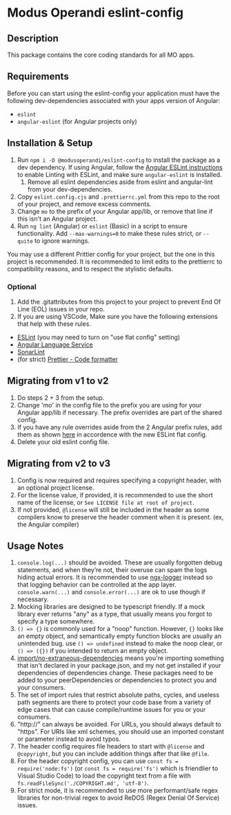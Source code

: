 # Modus Operandi eslint-config

## Description

This package contains the core coding standards for all MO apps.

## Requirements

Before you can start using the eslint-config your application must have the following dev-dependencies associated with your apps version of Angular:

- `eslint`
- `angular-eslint` (for Angular projects only)

## Installation & Setup

1. Run `npm i -D @modusoperandi/eslint-config` to install the package as a dev dependency.
   If using Angular, follow the [Angular ESLint instructions](https://github.com/angular-eslint/angular-eslint) to enable Linting with ESLint, and make sure `angular-eslint` is installed.
   1. Remove all eslint dependencies aside from eslint and angular-lint from your dev-dependencies.
2. Copy `eslint.config.cjs` and `.prettierrc.yml` from this repo to the root of your project, and remove excess comments.
3. Change `mo` to the prefix of your Angular app/lib, or remove that line if this isn't an Angular project.
4. Run `ng lint` (Angular) or `eslint` (Basic) in a script to ensure functionality. Add `--max-warnings=0` to make these rules strict, or `--quite` to ignore warnings.

You may use a different Prittier config for your project, but the one in this project is recommended. It is recommended to limit edits to the prettierrc to compatibility reasons, and to respect the stylistic defaults.

### Optional

1. Add the .gitattributes from this project to your project to prevent End Of Line (EOL) issues in your repo.
2. If you are using VSCode, Make sure you have the following extensions that help with these rules.

- [ESLint](https://marketplace.visualstudio.com/items?itemName=dbaeumer.vscode-eslint) (you may need to turn on "use flat config" setting)
- [Angular Language Service](https://marketplace.visualstudio.com/items?itemName=Angular.ng-template)
- [SonarLint](https://marketplace.visualstudio.com/items?itemName=SonarSource.sonarlint-vscode)
- (for strict) [Prettier - Code formatter](https://marketplace.visualstudio.com/items?itemName=esbenp.prettier-vscode)

## Migrating from v1 to v2

1. Do steps 2 + 3 from the setup.
2. Change 'mo' in the config file to the prefix you are using for your Angular app/lib if necessary. The prefix overrides are part of the shared config.
3. If you have any rule overrides aside from the 2 Angular prefix rules, add them as shown [here](https://eslint.org/docs/latest/extend/shareable-configs#overriding-settings-from-shareable-configs) in accordence with the new ESLint flat config.
4. Delete your old eslint config file.

## Migrating from v2 to v3

1. Config is now required and requires specifying a copyright header, with an optional project license.
1. For the license value, if provided, it is recommended to use the short name of the license, or `See LICENSE file at root of project`.
1. If not provided, `@license` will still be included in the header as some compilers know to preserve the header comment when it is present. (ex, the Angular compiler)

## Usage Notes

1. `console.log(...)` should be avoided. These are usually forgotten debug statements, and when they’re not, their overuse can spam the logs hiding actual errors.
   It is recommended to use [ngx-logger](https://www.npmjs.com/package/ngx-logger) instead so that logging behavior can be controlled at the app layer.
   `console.warn(...)` and `console.error(...)` are ok to use though if necessary.
2. Mocking libraries are designed to be typescript friendly. If a mock library ever returns "any" as a type, that usually means you forgot to specify a type somewhere.
3. `() => {}` is commonly used for a "noop" function. However, `{}` looks like an empty object, and semantically empty function blocks are usually an unintended bug. use `() => undefined` instead to make the noop clear, or `() => ({})` if you intended to return an empty object.
4. [import/no-extraneous-dependencies](https://github.com/import-js/eslint-plugin-import/blob/main/docs/rules/no-extraneous-dependencies.md)
   means you're importing something that isn't declared in your package.json, and my not get installed if your dependencies of dependencies change.
   These packages need to be added to your peerDependencies or dependencies to protect you and your consumers.
5. The set of import rules that restrict absolute paths, cycles, and useless path segments are there to protect your code base from a variety of edge cases
   that can cause compile/runtime issues for you or your consumers.
6. "http://" can always be avoided. For URLs, you should always default to "https". For URIs like xml schemes, you should use an imported constant or parameter instead to avoid typos.
7. The header config requires file headers to start with `@license` and `@copyright`, but you can include addition things after that like `@file`.
8. For the header copyright config, you can use `const fs = require('node:fs')` (or `const fs = require('fs')` which is friendlier to Visual Studio Code) to load the copyright text from a file with `fs.readFileSync('./COPYRIGHT.md', 'utf-8')`.
9. For strict mode, it is recommended to use more performant/safe regex libraries for non-trivial regex to avoid ReDOS (Regex Denial Of Service) issues.
